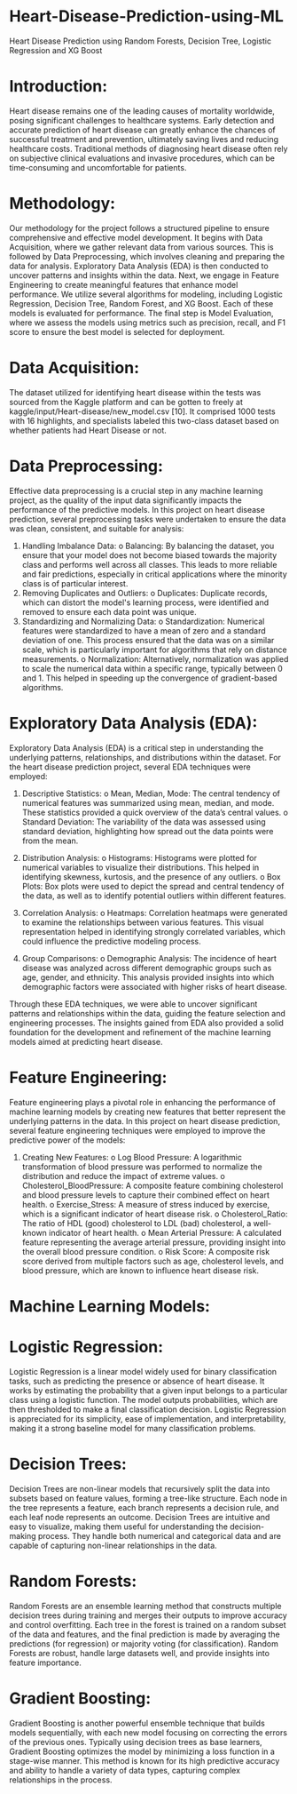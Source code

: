 # Heart-Disease-Prediction-using-ML
Heart Disease Prediction using Random Forests, Decision Tree, Logistic Regression and XG Boost 

# Introduction:

Heart disease remains one of the leading causes of mortality worldwide, posing significant challenges to healthcare systems. Early detection and accurate prediction of heart disease can greatly enhance the chances of successful treatment and prevention, ultimately saving lives and reducing healthcare costs. Traditional methods of diagnosing heart disease often rely on subjective clinical evaluations and invasive procedures, which can be time-consuming and uncomfortable for patients.



# Methodology:

Our methodology for the project follows a structured pipeline to ensure comprehensive and effective model development. It begins with Data Acquisition, where we gather relevant data from various sources. This is followed by Data Preprocessing, which involves cleaning and preparing the data for analysis. Exploratory Data Analysis (EDA) is then conducted to uncover patterns and insights within the data. Next, we engage in Feature Engineering to create meaningful features that enhance model performance. We utilize several algorithms for modeling, including Logistic Regression, Decision Tree, Random Forest, and XG Boost. Each of these models is evaluated for performance. The final step is Model Evaluation, where we assess the models using metrics such as precision, recall, and F1 score to ensure the best model is selected for deployment.
 


# Data Acquisition: 
The dataset utilized for identifying heart disease within the tests was sourced from the Kaggle platform  and can be gotten to freely at kaggle/input/Heart-disease/new_model.csv [10]. It comprised 1000 tests with 16 highlights, and specialists labeled this two-class dataset based on whether patients had Heart Disease or not. 

# Data Preprocessing: 
Effective data preprocessing is a crucial step in any machine learning project, as the quality of the input data significantly impacts the performance of the predictive models. In this project on heart disease prediction, several preprocessing tasks were undertaken to ensure the data was clean, consistent, and suitable for analysis:
1.	Handling Imbalance Data:
o	Balancing: By balancing the dataset, you ensure that your model does not become biased towards the majority class and performs well across all classes. This leads to more reliable and fair predictions, especially in critical applications where the minority class is of particular interest.
2.	Removing Duplicates and Outliers:
o	Duplicates: Duplicate records, which can distort the model's learning process, were identified and removed to ensure each data point was unique.
3.	Standardizing and Normalizing Data:
o	Standardization: Numerical features were standardized to have a mean of zero and a standard deviation of one. This process ensured that the data was on a similar scale, which is particularly important for algorithms that rely on distance measurements.
o	Normalization: Alternatively, normalization was applied to scale the numerical data within a specific range, typically between 0 and 1. This helped in speeding up the convergence of gradient-based algorithms.
 

# Exploratory Data Analysis (EDA):
Exploratory Data Analysis (EDA) is a critical step in understanding the underlying patterns, relationships, and distributions within the dataset. For the heart disease prediction project, several EDA techniques were employed:
1.	Descriptive Statistics:
o	Mean, Median, Mode: The central tendency of numerical features was summarized using mean, median, and mode. These statistics provided a quick overview of the data’s central values.
o	Standard Deviation: The variability of the data was assessed using standard deviation, highlighting how spread out the data points were from the mean.

 


2.	Distribution Analysis:
o	Histograms: Histograms were plotted for numerical variables to visualize their distributions. This helped in identifying skewness, kurtosis, and the presence of any outliers.
o	Box Plots: Box plots were used to depict the spread and central tendency of the data, as well as to identify potential outliers within different features.
 

3.	Correlation Analysis:
o	Heatmaps: Correlation heatmaps were generated to examine the relationships between various features. This visual representation helped in identifying strongly correlated variables, which could influence the predictive modeling process.

 

4.	Group Comparisons:
o	Demographic Analysis: The incidence of heart disease was analyzed across different demographic groups such as age, gender, and ethnicity. This analysis provided insights into which demographic factors were associated with higher risks of heart disease.

Through these EDA techniques, we were able to uncover significant patterns and relationships within the data, guiding the feature selection and engineering processes. The insights gained from EDA also provided a solid foundation for the development and refinement of the machine learning models aimed at predicting heart disease.
 
# Feature Engineering:
 Feature engineering plays a pivotal role in enhancing the performance of machine learning models by creating new features that better represent the underlying patterns in the data. In this project on heart disease prediction, several feature engineering techniques were employed to improve the predictive power of the models:

1.	Creating New Features:
o	Log Blood Pressure: A logarithmic transformation of blood pressure was performed to normalize the distribution and reduce the impact of extreme values.
o	Cholesterol_BloodPressure: A composite feature combining cholesterol and blood pressure levels to capture their combined effect on heart health.
o	Exercise_Stress: A measure of stress induced by exercise, which is a significant indicator of heart disease risk.
o	Cholesterol_Ratio: The ratio of HDL (good) cholesterol to LDL (bad) cholesterol, a well-known indicator of heart health.
o	Mean Arterial Pressure: A calculated feature representing the average arterial pressure, providing insight into the overall blood pressure condition.
o	Risk Score: A composite risk score derived from multiple factors such as age, cholesterol levels, and blood pressure, which are known to influence heart disease risk.

# 	Machine Learning Models:
# 	Logistic Regression: 
Logistic Regression is a linear model widely used for binary classification tasks, such as predicting the presence or absence of heart disease. It works by estimating the probability that a given input belongs to a particular class using a logistic function. The model outputs probabilities, which are then thresholded to make a final classification decision. Logistic Regression is appreciated for its simplicity, ease of implementation, and interpretability, making it a strong baseline model for many classification problems.
 
# Decision Trees: 

Decision Trees are non-linear models that recursively split the data into subsets based on feature values, forming a tree-like structure. Each node in the tree represents a feature, each branch represents a decision rule, and each leaf node represents an outcome. Decision Trees are intuitive and easy to visualize, making them useful for understanding the decision-making process. They handle both numerical and categorical data and are capable of capturing non-linear relationships in the data.

# 	Random Forests: 
Random Forests are an ensemble learning method that constructs multiple decision trees during training and merges their outputs to improve accuracy and control overfitting. Each tree in the forest is trained on a random subset of the data and features, and the final prediction is made by averaging the predictions (for regression) or majority voting (for classification). Random Forests are robust, handle large datasets well, and provide insights into feature importance.

# 	Gradient Boosting: 
Gradient Boosting is another powerful ensemble technique that builds models sequentially, with each new model focusing on correcting the errors of the previous ones. Typically using decision trees as base learners, Gradient Boosting optimizes the model by minimizing a loss function in a stage-wise manner. This method is known for its high predictive accuracy and ability to handle a variety of data types, capturing complex relationships in the process.




 





